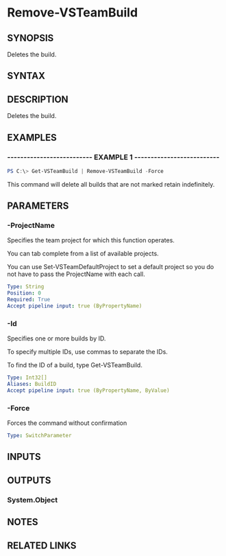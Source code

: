 


# Remove-VSTeamBuild

## SYNOPSIS

Deletes the build.

## SYNTAX

## DESCRIPTION

Deletes the build.

## EXAMPLES

### -------------------------- EXAMPLE 1 --------------------------

```PowerShell
PS C:\> Get-VSTeamBuild | Remove-VSTeamBuild -Force
```

This command will delete all builds that are not marked retain indefinitely.

## PARAMETERS

### -ProjectName

Specifies the team project for which this function operates.

You can tab complete from a list of available projects.

You can use Set-VSTeamDefaultProject to set a default project so
you do not have to pass the ProjectName with each call.

```yaml
Type: String
Position: 0
Required: True
Accept pipeline input: true (ByPropertyName)
```

### -Id

Specifies one or more builds by ID.

To specify multiple IDs, use commas to separate the IDs.

To find the ID of a build, type Get-VSTeamBuild.

```yaml
Type: Int32[]
Aliases: BuildID
Accept pipeline input: true (ByPropertyName, ByValue)
```

### -Force

Forces the command without confirmation

```yaml
Type: SwitchParameter
```

## INPUTS

## OUTPUTS

### System.Object

## NOTES

## RELATED LINKS

